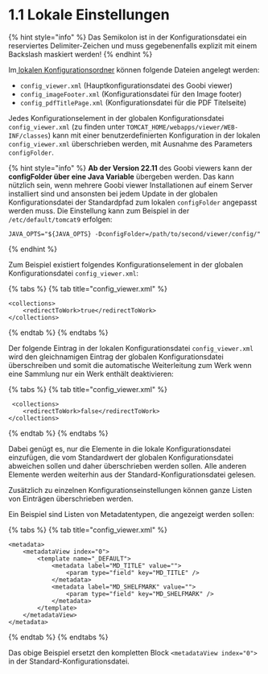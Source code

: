 # 1.1 Lokale Einstellungen

{% hint style="info" %}
Das Semikolon ist in der Konfigurationsdatei ein reserviertes Delimiter-Zeichen und muss gegebenenfalls explizit mit einem Backslash maskiert werden!
{% endhint %}

Im[ lokalen Konfigurationsordner](3.md) können folgende Dateien angelegt werden:

* `config_viewer.xml` (Hauptkonfigurationsdatei des Goobi viewer)
* `config_imageFooter.xml` (Konfigurationsdatei für den Image footer)
* `config_pdfTitlePage.xml` (Konfigurationsdatei für die PDF Titelseite)

Jedes Konfigurationselement in der globalen Konfigurationsdatei `config_viewer.xml` (zu finden unter `TOMCAT_HOME/webapps/viewer/WEB-INF/classes`) kann mit einer benutzerdefinierten Konfiguration in der lokalen `config_viewer.xml` überschrieben werden, mit Ausnahme des Parameters `configFolder`.

{% hint style="info" %}
**Ab der Version 22.11** des Goobi viewers kann der **configFolder über eine Java Variable** übergeben werden. Das kann nützlich sein, wenn mehrere Goobi viewer Installationen auf einem Server installiert sind und ansonsten bei jedem Update in der globalen Konfigurationsdatei der Standardpfad zum lokalen `configFolder` angepasst werden muss. Die Einstellung kann zum Beispiel in der `/etc/default/tomcat9` erfolgen:

```
JAVA_OPTS="${JAVA_OPTS} -DconfigFolder=/path/to/second/viewer/config/" 
```
{% endhint %}

Zum Beispiel existiert folgendes Konfigurationselement in der globalen Konfigurationsdatei `config_viewer.xml`:

{% tabs %}
{% tab title="config_viewer.xml" %}
```markup
<collections>
    <redirectToWork>true</redirectToWork>
</collections>
```
{% endtab %}
{% endtabs %}

Der folgende Eintrag in der lokalen Konfigurationsdatei `config_viewer.xml` wird den gleichnamigen Eintrag der globalen Konfigurationsdatei überschreiben und somit die automatische Weiterleitung zum Werk wenn eine Sammlung nur ein Werk enthält deaktivieren:

{% tabs %}
{% tab title="config_viewer.xml" %}
```markup
 <collections>
    <redirectToWork>false</redirectToWork>
</collections>
```
{% endtab %}
{% endtabs %}

Dabei genügt es, nur die Elemente in die lokale Konfigurationsdatei einzufügen, die vom Standardwert der globalen Konfigurationsdatei abweichen sollen und daher überschrieben werden sollen. Alle anderen Elemente werden weiterhin aus der Standard-Konfigurationsdatei gelesen.

Zusätzlich zu einzelnen Konfigurationseinstellungen können ganze Listen von Einträgen überschrieben werden.

Ein Beispiel sind Listen von Metadatentypen, die angezeigt werden sollen:

{% tabs %}
{% tab title="config_viewer.xml" %}
```markup
<metadata>
    <metadataView index="0">
        <template name="_DEFAULT">
            <metadata label="MD_TITLE" value="">
                <param type="field" key="MD_TITLE" />
            </metadata>
            <metadata label="MD_SHELFMARK" value="">
                <param type="field" key="MD_SHELFMARK" />
            </metadata>
        </template>
    </metadataView>
</metadata>
```
{% endtab %}
{% endtabs %}

Das obige Beispiel ersetzt den kompletten Block `<metadataView index="0">` in der Standard-Konfigurationsdatei.
